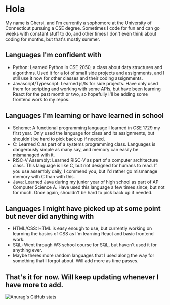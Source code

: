 # Hola

My name is Ghersi, and I'm currently a sophomore at the University of Connecticut pursuing a CSE degree. Sometimes I code for fun and can go weeks with constant stuff to do, and other times I don't even think about coding for months, but that's mostly summer. 

## Languages I'm confident with
  * Python: Learned Python in CSE 2050, a class about data structures and algorithms. Used it for a lot of small side projects and assignments, and I still use it now for other classes and their coding assignments.
  * Javascript/Typescript: Learned js/ts for side projects. Have only used them for scripting and working with some APIs, but have been learning React for the past month or two, so hopefully I'll be adding some frontend work to my repos.

## Languages I'm learning or have learned in school
  * Scheme: A functional programming language I learned in CSE 1729 my first year. Only used the language for class and its assignments, but shouldn't be hard to pick back up if needed.
  * C: Learned C as part of a systems programming class. Languages is dangerously simple as many say, and memory can easily be mismanaged with it. 
  * RISC-V Assembly: Learned RISC-V as part of a computer architecture class. This language is like C, but not designed for humans to read. If you use assembly daily, I commend you, but I'd rather go mismanage memory with C than with this.
  * Java: Learned Java during my junior year of high school as part of AP Computer Science A. Have used this language a few times since, but not for much. Once again, shouldn't be hard to pick back up if needed.

## Languages I might have picked up at some point but never did anything with
  * HTML/CSS: HTML is easy enough to use, but currently working on learning the basics of CSS as I'm learning React and basic frontend work. 
  * SQL: Went through W3 school course for SQL, but haven't used it for anything ever.
  * Maybe theres more random languages that I used along the way for something that I forgot about. Will add more as time passes. 

## That's it for now. Will keep updating whenever I have more to add. 

![Anurag's GitHub stats](https://github-readme-stats.vercel.app/api?username=ghersi75&show_icons=true&theme=highcontrast)
